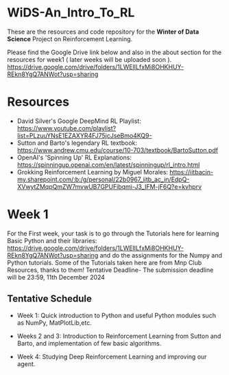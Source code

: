 # WiDS-An_Intro_To_RL

These are the resources and code repository for the **Winter of Data Science** Project on Reinforcement Learning.

Please find the Google Drive link below and also in the about section for the resources for week1 ( later weeks will be uploaded soon ).
https://drive.google.com/drive/folders/1LWElILfxMi8OHKHUY-REkn8YgQ7ANWot?usp=sharing

# Resources
  - David Silver's Google DeepMind RL Playlist: https://www.youtube.com/playlist?list=PLzuuYNsE1EZAXYR4FJ75jcJseBmo4KQ9-
  - Sutton and Barto's legendary RL textbook: https://www.andrew.cmu.edu/course/10-703/textbook/BartoSutton.pdf
  - OpenAI's 'Spinning Up' RL Explanations: https://spinningup.openai.com/en/latest/spinningup/rl_intro.html
  - Grokking Reinforcement Learning by Miguel Morales: https://iitbacin-my.sharepoint.com/:b:/g/personal/22b0967_iitb_ac_in/EdpQ-XVwytZMqpQmZW7mvwUB7GPUFibqmi-J3_IFM-jF6Q?e=kvhprv

# Week 1
For the First week, your task is to go through the Tutorials here for learning Basic Python and their libraries: https://drive.google.com/drive/folders/1LWElILfxMi8OHKHUY-REkn8YgQ7ANWot?usp=sharing
and do the assignments for the Numpy and Python tutorials.
Some of the Tutorials taken here are from Mnp Club Resources, thanks to them!
Tentative Deadline- The submission deadline will be 23:59, 11th December 2024

## Tentative Schedule

- Week 1:
Quick introduction to Python and useful Python modules such as NumPy, MatPlotLib,etc.

- Weeks 2 and 3:
Introduction to Reinforcement Learning from Sutton and Barto, and implementation of few basic algorithms.

- Week 4:
Studying Deep Reinforcement Learning and improving our agent.

